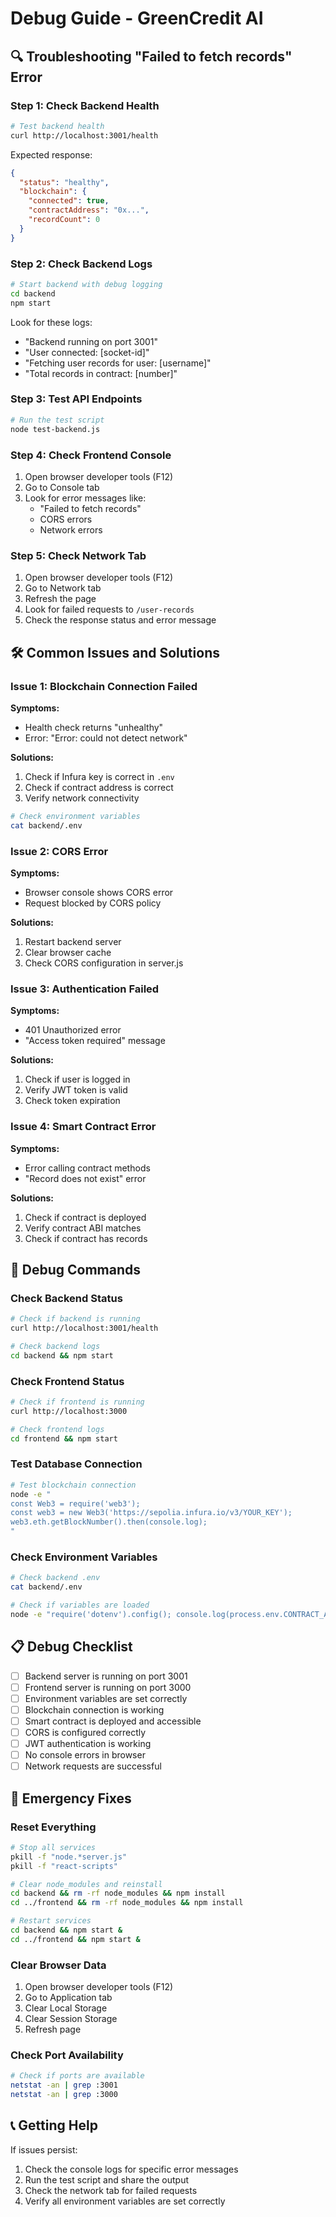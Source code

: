 # Debug Guide - GreenCredit AI

## 🔍 Troubleshooting "Failed to fetch records" Error

### Step 1: Check Backend Health

```bash
# Test backend health
curl http://localhost:3001/health
```

Expected response:
```json
{
  "status": "healthy",
  "blockchain": {
    "connected": true,
    "contractAddress": "0x...",
    "recordCount": 0
  }
}
```

### Step 2: Check Backend Logs

```bash
# Start backend with debug logging
cd backend
npm start
```

Look for these logs:
- "Backend running on port 3001"
- "User connected: [socket-id]"
- "Fetching user records for user: [username]"
- "Total records in contract: [number]"

### Step 3: Test API Endpoints

```bash
# Run the test script
node test-backend.js
```

### Step 4: Check Frontend Console

1. Open browser developer tools (F12)
2. Go to Console tab
3. Look for error messages like:
   - "Failed to fetch records"
   - CORS errors
   - Network errors

### Step 5: Check Network Tab

1. Open browser developer tools (F12)
2. Go to Network tab
3. Refresh the page
4. Look for failed requests to `/user-records`
5. Check the response status and error message

## 🛠️ Common Issues and Solutions

### Issue 1: Blockchain Connection Failed

**Symptoms:**
- Health check returns "unhealthy"
- Error: "Error: could not detect network"

**Solutions:**
1. Check if Infura key is correct in `.env`
2. Check if contract address is correct
3. Verify network connectivity

```bash
# Check environment variables
cat backend/.env
```

### Issue 2: CORS Error

**Symptoms:**
- Browser console shows CORS error
- Request blocked by CORS policy

**Solutions:**
1. Restart backend server
2. Clear browser cache
3. Check CORS configuration in server.js

### Issue 3: Authentication Failed

**Symptoms:**
- 401 Unauthorized error
- "Access token required" message

**Solutions:**
1. Check if user is logged in
2. Verify JWT token is valid
3. Check token expiration

### Issue 4: Smart Contract Error

**Symptoms:**
- Error calling contract methods
- "Record does not exist" error

**Solutions:**
1. Check if contract is deployed
2. Verify contract ABI matches
3. Check if contract has records

## 🔧 Debug Commands

### Check Backend Status
```bash
# Check if backend is running
curl http://localhost:3001/health

# Check backend logs
cd backend && npm start
```

### Check Frontend Status
```bash
# Check if frontend is running
curl http://localhost:3000

# Check frontend logs
cd frontend && npm start
```

### Test Database Connection
```bash
# Test blockchain connection
node -e "
const Web3 = require('web3');
const web3 = new Web3('https://sepolia.infura.io/v3/YOUR_KEY');
web3.eth.getBlockNumber().then(console.log);
"
```

### Check Environment Variables
```bash
# Check backend .env
cat backend/.env

# Check if variables are loaded
node -e "require('dotenv').config(); console.log(process.env.CONTRACT_ADDRESS);"
```

## 📋 Debug Checklist

- [ ] Backend server is running on port 3001
- [ ] Frontend server is running on port 3000
- [ ] Environment variables are set correctly
- [ ] Blockchain connection is working
- [ ] Smart contract is deployed and accessible
- [ ] CORS is configured correctly
- [ ] JWT authentication is working
- [ ] No console errors in browser
- [ ] Network requests are successful

## 🚨 Emergency Fixes

### Reset Everything
```bash
# Stop all services
pkill -f "node.*server.js"
pkill -f "react-scripts"

# Clear node_modules and reinstall
cd backend && rm -rf node_modules && npm install
cd ../frontend && rm -rf node_modules && npm install

# Restart services
cd backend && npm start &
cd ../frontend && npm start &
```

### Clear Browser Data
1. Open browser developer tools (F12)
2. Go to Application tab
3. Clear Local Storage
4. Clear Session Storage
5. Refresh page

### Check Port Availability
```bash
# Check if ports are available
netstat -an | grep :3001
netstat -an | grep :3000
```

## 📞 Getting Help

If issues persist:
1. Check the console logs for specific error messages
2. Run the test script and share the output
3. Check the network tab for failed requests
4. Verify all environment variables are set correctly

